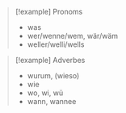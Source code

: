 
> [!example] Pronoms
> - was
> - wer/wenne/wem, wär/wäm
> - weller/welli/wells

> [!example] Adverbes
> - wurum, (wieso)
> - wie
> - wo, wi, wü
> - wann, wannee